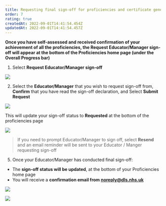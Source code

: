 ```yaml
---
title: Requesting final sign-off for proficiencies and certificate generation
order: 7
rating: true
createdAt: 2022-09-01T14:41:54.454Z
updatedAt: 2022-09-01T14:41:54.457Z
---
```

**Once you have self-assessed and received confirmation of your achievement of all the proficiencies, the Request Educator/Manager sign-off will appear at the bottom of the Proficiencies home page (under the Overall Progress bar)** 

1. Select **Request Educator/Manager sign-off**

![](/img/l_sign-off_1_n.png)

2. Select the **Educator/Manager** that you wish to request sign-off from, **Confirm** that you have read the sign-off declaration, and Select **Submit Request**

![](/img/l_sign-off_2_n.png)

This will update your sign-off status to **Requested** at the bottom of the proficiencies page

![](/img/le-7-3.jpg)

> If you need to prompt Educator/Manager to sign off, select **Resend** and an email reminder will be sent to your Educator / Manger requesting sign-off

5. Once your Educator/Manager has conducted final sign-off:

* The **sign-off status will be updated**, at the bottom of your Proficiencies home page
* You will receive a **confirmation email from noreply@dls.nhs.uk**



![](/img/sign-off_6.png)

![](/img/l_sign-off_3.png)